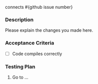 connects #{github issue number}

### Description
Please explain the changes you made here.

### Acceptance Criteria
- [ ] Code compiles correctly

### Testing Plan
1. Go to ...


